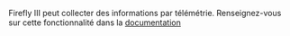 Firefly III peut collecter des informations par télémétrie. Renseignez-vous sur cette fonctionnalité dans la [documentation](https://docs.firefly-iii.org/support/telemetry)
